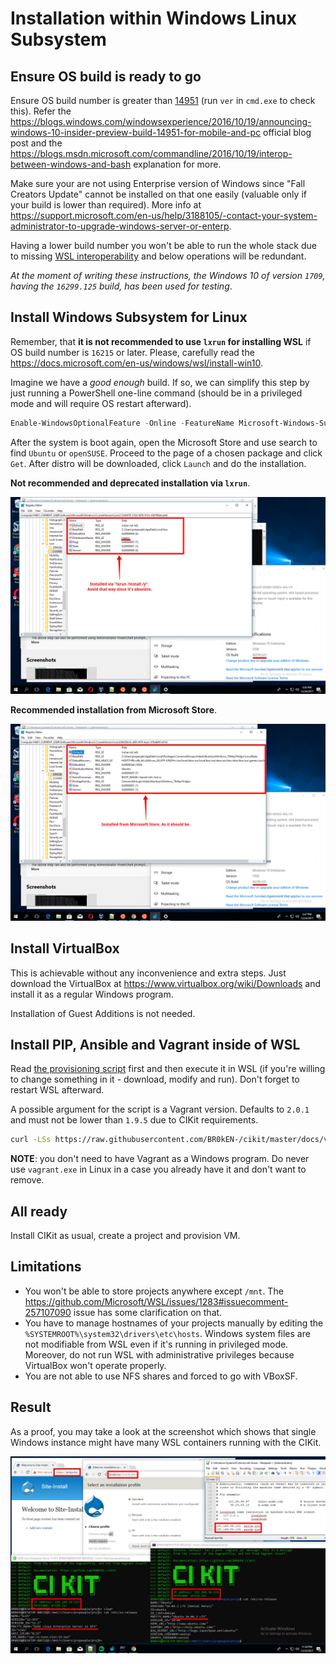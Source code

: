 # Installation within Windows Linux Subsystem

## Ensure OS build is ready to go

Ensure OS build number is greater than [14951](https://docs.microsoft.com/ru-ru/windows/wsl/release-notes#build-14951) (run `ver` in `cmd.exe` to check this). Refer the https://blogs.windows.com/windowsexperience/2016/10/19/announcing-windows-10-insider-preview-build-14951-for-mobile-and-pc official blog post and the https://blogs.msdn.microsoft.com/commandline/2016/10/19/interop-between-windows-and-bash explanation for more.

Make sure your are not using Enterprise version of Windows since "Fall Creators Update" cannot be installed on that one easily (valuable only if your build is lower than required). More info at https://support.microsoft.com/en-us/help/3188105/-contact-your-system-administrator-to-upgrade-windows-server-or-enterp.

Having a lower build number you won't be able to run the whole stack due to missing [WSL interoperability](https://docs.microsoft.com/en-us/windows/wsl/interop) and below operations will be redundant.

*At the moment of writing these instructions, the Windows 10 of version `1709`, having the `16299.125` build, has been used for testing*.

## Install Windows Subsystem for Linux

Remember, that **it is not recommended to use `lxrun` for installing WSL** if OS build number is `16215` or later. Please, carefully read the https://docs.microsoft.com/en-us/windows/wsl/install-win10.

Imagine we have a *good enough* build. If so, we can simplify this step by just running a PowerShell one-line command (should be in a privileged mode and will require OS restart afterward).

```powershell
Enable-WindowsOptionalFeature -Online -FeatureName Microsoft-Windows-Subsystem-Linux
```

After the system is boot again, open the Microsoft Store and use search to find `Ubuntu` or `openSUSE`. Proceed to the page of a chosen package and click `Get`. After distro will be downloaded, click `Launch` and do the installation.

**Not recommended and deprecated installation via `lxrun`**.

![Installation via lxrun](images/16215-lxrun.png)

**Recommended installation from Microsoft Store**.

![Installation from store](images/16215-store.png)

## Install VirtualBox

This is achievable without any inconvenience and extra steps. Just download the VirtualBox at https://www.virtualbox.org/wiki/Downloads and install it as a regular Windows program.

Installation of Guest Additions is not needed.

## Install PIP, Ansible and Vagrant inside of WSL

Read [the provisioning script](wsl-provision.sh) first and then execute it in WSL (if you're willing to change something in it - download, modify and run). Don't forget to restart WSL afterward.

A possible argument for the script is a Vagrant version. Defaults to `2.0.1` and must not be lower than `1.9.5` due to CIKit requirements.

```bash
curl -LSs https://raw.githubusercontent.com/BR0kEN-/cikit/master/docs/vagrant/wsl/wsl-provision.sh | bash -s -- "2.0.1"
```

**NOTE**: you don't need to have Vagrant as a Windows program. Do never use `vagrant.exe` in Linux in a case you already have it and don't want to remove.

## All ready

Install CIKit as usual, create a project and provision VM.

## Limitations

- You won't be able to store projects anywhere except `/mnt`. The https://github.com/Microsoft/WSL/issues/1283#issuecomment-257107090 issue has some clarification on that.
- You have to manage hostnames of your projects manually by editing the `%SYSTEMROOT%\system32\drivers\etc\hosts`. Windows system files are not modifiable from WSL even if it's running in privileged mode. Moreover, do not run WSL with administrative privileges because VirtualBox won't operate properly.
- You are not able to use NFS shares and forced to go with VBoxSF.

## Result

As a proof, you may take a look at the screenshot which shows that single Windows instance might have many WSL containers running with the CIKit.

![CIKit VM on openSUSE and Ubuntu](images/wsl-cikit-opensuse-and-ubuntu.png)
